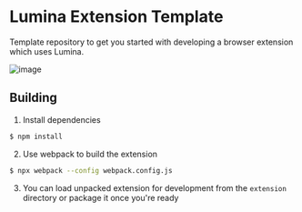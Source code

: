 # Lumina Extension Template
Template repository to get you started with developing a browser extension which uses Lumina.

![image](https://github.com/user-attachments/assets/66f44323-52cc-4820-b768-c59a63f4fdd5)


## Building 

1. Install dependencies 
```bash
$ npm install
```

2. Use webpack to build the extension
```bash
$ npx webpack --config webpack.config.js
```

3. You can load unpacked extension for development from the `extension` directory or package it once you're ready
